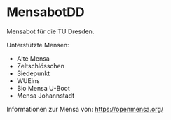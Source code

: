 # MensabotDD

Mensabot für die TU Dresden. 

Unterstützte Mensen: 
- Alte Mensa
- Zeltschlösschen
- Siedepunkt
- WUEins
- Bio Mensa U-Boot
- Mensa Johannstadt

Informationen zur Mensa von: https://openmensa.org/
